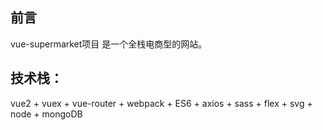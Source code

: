 ## 前言

 vue-supermarket项目 是一个全栈电商型的网站。

## 技术栈：
vue2 + vuex + vue-router + webpack + ES6 + axios + sass + flex + svg + node + mongoDB